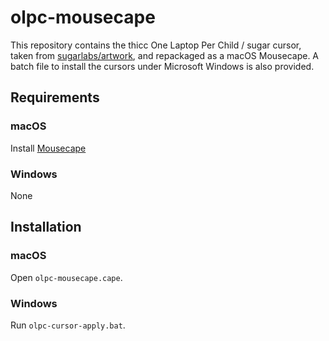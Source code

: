 # olpc-mousecape

This repository contains the thicc One Laptop Per Child / sugar cursor, taken from [sugarlabs/artwork](https://github.com/sugarlabs/sugar-artwork), and repackaged as a macOS Mousecape. A batch file to install the cursors under Microsoft Windows is also provided. 

## Requirements

### macOS

Install [Mousecape](https://github.com/alexzielenski/Mousecape)

### Windows

None 

## Installation 

### macOS 

Open `olpc-mousecape.cape`. 

### Windows 

Run `olpc-cursor-apply.bat`. 